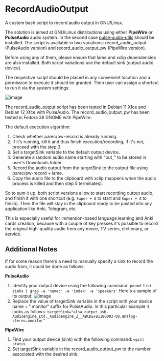 # RecordAudioOutput
A custom bash script to record audio output in GNU/Linux.

The solution is aimed at GNU/Linux distributions using either **PipeWire** or **PulseAudio** audio system. In the second case [pulse-audio-utils](https://packages.debian.org/sid/pulseaudio-utils) should be installed. The script is available in two variations: record_audio_output (PulseAudio version) and record_audio_output_pw (PipeWire version).

Before using any of them, please ensure that lame and xclip dependencies are also installed. Both script variations use the default sink (output audio device).

The respective script should be placed in any convenient location and a permission to execute it should be granted.
Then user can assign a shortcut to run it via the system settings:

![image](https://user-images.githubusercontent.com/8045344/202848531-43ae65c7-8a83-4bb1-935e-cdce79231c11.png)

The record_audio_output script has been tested in Debian 11 Xfce and Debian 12 Xfce with PulseAudio. The record_audio_output_pw has been tested in Fedora 39 GNOME with PipeWire.

The default execution algorithm:
1. Check whether parec/pw-record is already running.
2. If it's running, kill it and thus finish execution/recording, if it's not, proceed with the step 3.
3. Set a targetSink variable to the default output device.
4. Generate a random audio name starting with "out_" to be stored in user's Downloads folder.
5. Record the audio output from the targetSink to the output file using parec/pw-record + lame.
6. Copy the audio file to the clipboard with xclip (happens when the audio process is killed and then step 5 terminates).

So to sum it up, both script versions allow to start recording output audio, and finish it with one shortcut (e.g. `Super + A` to start and `Super + A` to finish).
Then the file will stay in the clipboard ready to be pasted into any application like Anki, Telegram, etc.

This is especially useful for immersion-based language learning and Anki cards creation, because with a couple of key presses it's possible to record the original high-quality audio from any movie, TV series, dictionary, or service.

## Additional Notes 

If for some reason there's a need to manually specify a sink to record the audio from, it could be done as follows:

**PulseAudio**

1. Identify your output device using the following command: 
`pacmd list-sinks | grep -e 'name:' -e 'index' -e 'Speakers'`
Here's a sample of its output:
![image](https://user-images.githubusercontent.com/8045344/202847775-7b07fb32-623c-45ef-ba61-5ff13fa3896d.png)
2. Replace the value of targetSink variable in the script with your device name + ".monitor" suffix for PulseAudio.
In this particular example it looks as follows: 
`targetSink="alsa_output.usb-Audioengine_Ltd._Audioengine_2__ABCDEFB1180003-00.analog-stereo.monitor"`

**PipeWire**

1. Find your output device (sink) with the following command: 
`wpctl status`
2. Set targetSink variable in the record_audio_output_pw to the number associated with the desired sink.
